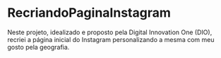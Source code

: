 # RecriandoPaginaInstagram
Neste projeto, idealizado e proposto pela Digital Innovation One (DIO), recriei a página inicial do Instagram personalizando a mesma com meu gosto pela geografia.
